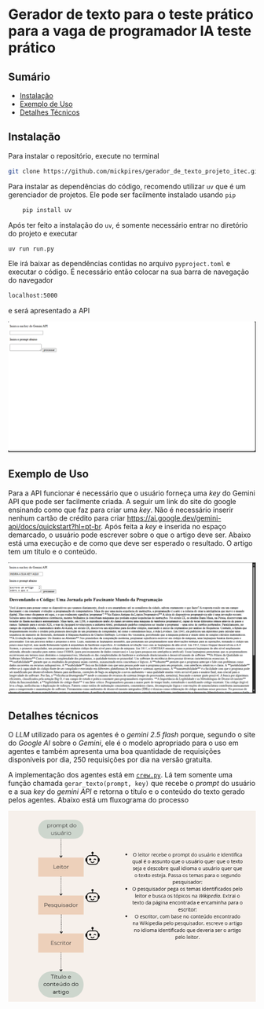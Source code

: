 # Gerador de texto para o teste prático para a vaga de programador IA teste prático

## Sumário

- [Instalação](#instalação)
- [Exemplo de Uso](#exemplo-de-uso)
- [Detalhes Técnicos](#detalhes-técnicos)


## Instalação

Para instalar o repositório, execute no terminal

   ```bash
   git clone https://github.com/mickpires/gerador_de_texto_projeto_itec.git
   ```

Para instalar as dependências do código, recomendo utilizar `uv` que é um gerenciador de projetos. Ele pode ser facilmente instalado usando `pip`

```bash
    pip install uv
```

Após ter feito a instalação do `uv`, é somente necessário entrar no diretório do projeto e executar

```bash
uv run run.py
```

Ele irá baixar as dependências contidas no arquivo `pyproject.toml` e executar o código. É necessário então colocar na sua barra de navegação do navegador

```bash
localhost:5000
```

e será apresentado a API

![Descrição](https://raw.githubusercontent.com/mickpires/gerador_de_texto_projeto_itec/master/imagens_readme/image.png)


## Exemplo de Uso

Para a API funcionar é necessário que o usuário forneça uma _key_ do Gemini API que pode ser facilmente criada. A seguir um link do site do google ensinando como que faz para criar uma _key_. Não é necessário inserir nenhum cartão de crédito para criar https://ai.google.dev/gemini-api/docs/quickstart?hl=pt-br.
Após feita a _key_ e inserida no espaço demarcado, o usuário pode escrever sobre o que o artigo deve ser. Abaixo está uma execução e de como que deve ser esperado o resultado. O artigo tem um titulo e o conteúdo.

![alt text](imagens_readme/resultado.png)

## Detalhes técnicos

O _LLM_ utilizado para os agentes é o _gemini 2.5 flash_ porque, segundo o site do _Google AI_ sobre o _Gemini_, ele é o modelo apropriado para o uso em agentes e também apresenta uma boa quantidade de requisições disponíveis por dia, 250 requisições por dia na versão gratuíta.

A implementação dos agentes está em [`crew.py`](itec/crew.py). Lá tem somente uma função chamada `gerar_texto(prompt, key)` que recebe o _prompt_ do usuário e a sua _key_ do _gemini API_ e retorna o título e o conteúdo do texto gerado pelos agentes. Abaixo está um fluxograma do processo

![alt text](imagens_readme/fluxograma.png)
